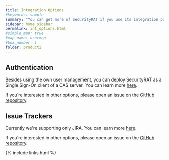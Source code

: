 ```yaml
---
title: Integration Options
#keywords: sample
summary: "You can get more of SecurityRAT if you use its integration possibilities."
sidebar: home_sidebar
permalink: int_options.html
#simple_map: true
#map_name: usermap
#box_number: 1
folder: product2
---
```



## Authentication

Besides using the own user management, you can deploy SecurityRAT as a Single Sign-On client of a CAS server. You can learn more [here](int_cas.html).

If you're interested in other options, please open an issue on the [GitHub repository](https://github.com/SecurityRAT/SecurityRAT). 



## Issue Trackers

Currently we're supporting only JIRA. You can learn more [here](int_jira.html).

If you're interested in other options, please open an issue on the [GitHub repository](https://github.com/SecurityRAT/SecurityRAT). 

{% include links.html %}

